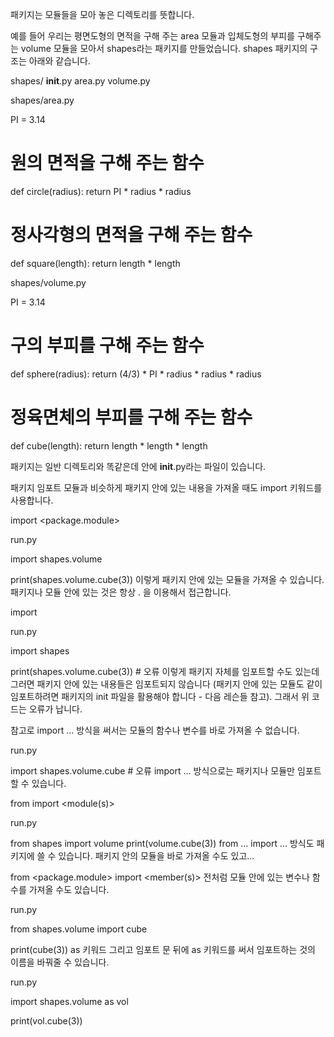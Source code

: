 
패키지는 모듈들을 모아 놓은 디렉토리를 뜻합니다.

예를 들어 우리는 평면도형의 면적을 구해 주는 area 모듈과 입체도형의 부피를 구해주는 volume 모듈을 모아서 
shapes라는 패키지를 만들었습니다. shapes 패키지의 구조는 아래와 같습니다.

shapes/
    __init__.py
    area.py
    volume.py

shapes/area.py

PI = 3.14

# 원의 면적을 구해 주는 함수
def circle(radius):
    return PI * radius * radius

# 정사각형의 면적을 구해 주는 함수
def square(length):
    return length * length

shapes/volume.py

PI = 3.14

# 구의 부피를 구해 주는 함수
def sphere(radius):
    return (4/3) * PI * radius * radius * radius

# 정육면체의 부피를 구해 주는 함수
def cube(length):
    return length * length * length

패키지는 일반 디렉토리와 똑같은데 안에 __init__.py라는 파일이 있습니다.

패키지 임포트
모듈과 비슷하게 패키지 안에 있는 내용을 가져올 때도 import 키워드를 사용합니다.

import <package.module>

run.py

import shapes.volume

print(shapes.volume.cube(3))
이렇게 패키지 안에 있는 모듈을 가져올 수 있습니다. 패키지나 모듈 안에 있는 것은 항상 . 을 이용해서 접근합니다.

import <package>

run.py

import shapes

print(shapes.volume.cube(3)) # 오류
이렇게 패키지 자체를 임포트할 수도 있는데 그러면 패키지 안에 있는 내용들은 임포트되지 않습니다 (패키지 안에 있는 모듈도 같이 임포트하려면 패키지의 init 파일을 활용해야 합니다 - 다음 레슨들 참고). 그래서 위 코드는 오류가 납니다.

참고로 import ... 방식을 써서는 모듈의 함수나 변수를 바로 가져올 수 없습니다.

run.py

import shapes.volume.cube # 오류
import ... 방식으로는 패키지나 모듈만 임포트할 수 있습니다.

from <package> import <module(s)>

run.py

from shapes import volume
print(volume.cube(3))
from ... import ... 방식도 패키지에 쓸 수 있습니다. 패키지 안의 모듈을 바로 가져올 수도 있고...

from <package.module> import <member(s)>
전처럼 모듈 안에 있는 변수나 함수를 가져올 수도 있습니다.

run.py

from shapes.volume import cube

print(cube(3))
as 키워드
그리고 임포트 문 뒤에 as 키워드를 써서 임포트하는 것의 이름을 바꿔줄 수 있습니다.

run.py

import shapes.volume as vol

print(vol.cube(3))
